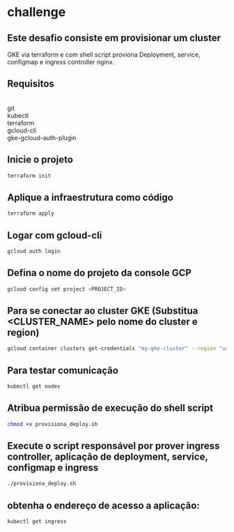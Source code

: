# challenge

## Este desafio consiste em provisionar um cluster
GKE via terraform e com shell script proviona 
Deployment, service, configmap e ingress controller
nginx.

## Requisitos


</br>git
</br>kubectl
</br>terraform
</br>gcloud-cli
</br>gke-gcloud-auth-plugin

## Inicie o projeto
```bash
terraform init
```

## Aplique a infraestrutura como código
```bash
terraform apply
```

## Logar com gcloud-cli
```bash
gcloud auth login
```

## Defina o nome do projeto da console GCP
```bash
gcloud config set project <PROJECT_ID>
```

## Para se conectar ao cluster GKE (Substitua <CLUSTER_NAME> pelo nome do cluster e region)
```bash
gcloud container clusters get-credentials "my-gke-cluster" --region "us-central1"
```

## Para testar comunicação 
```bash
kubectl get nodes
```

## Atribua permissão de execução do shell script
```bash
chmod +x provisiona_deploy.sh
```

## Execute o script responsável por prover ingress controller, aplicação de deployment, service, configmap e ingress
```bash
./provisiona_deploy.sh
```


## obtenha o endereço de acesso a aplicação:
```bash
kubectl get ingress 
```
